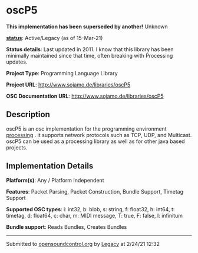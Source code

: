 # oscP5

**This implementation has been superseded by another!**
Unknown

**[status](../implementation-status.html)**: Active/Legacy (as of 15-Mar-21)

**Status details**: 
Last updated in 2011.  I know that this library has been minimally maintained since that time, often breaking with Processing updates.

**Project Type**: Programming Language Library

**Project URL**: <http://www.sojamo.de/libraries/oscP5>

**OSC Documentation URL**: <http://www.sojamo.de/libraries/oscP5>

## Description

oscP5 is an osc implementation for the programming environment [processing](http://www.processing.org/) . it supports network protocols such as TCP, UDP, and Multicast. oscP5 can be used as a processing library as well as for other java based projects.

## Implementation Details

**Platform(s)**: Any / Platform Independent

**Features**: Packet Parsing, Packet Construction, Bundle Support, Timetag Support

**Supported OSC types**: i: int32, b: blob, s: string, f: float32, h: int64, t: timetag, d: float64, c: char, m: MIDI message, T: true, F: false, I: infinitum

**Bundle support**: Reads Bundles, Creates Bundles

---
Submitted to [opensoundcontrol.org](https://opensoundcontrol.org) by [Legacy](https://web.archive.org) at 2/24/21 12:32
